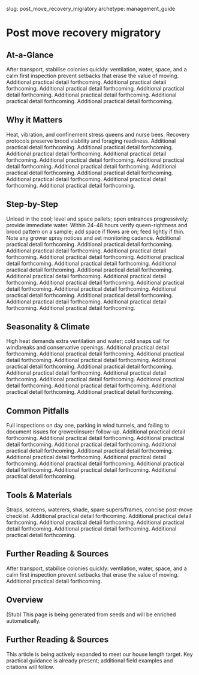 slug: post_move_recovery_migratory
archetype: management_guide

# Post move recovery migratory

## At-a-Glance
After transport, stabilise colonies quickly: ventilation, water, space, and a calm first inspection prevent setbacks that erase the value of moving. Additional practical detail forthcoming. Additional practical detail forthcoming. Additional practical detail forthcoming. Additional practical detail forthcoming. Additional practical detail forthcoming. Additional practical detail forthcoming. Additional practical detail forthcoming.

## Why it Matters
Heat, vibration, and confinement stress queens and nurse bees. Recovery protocols preserve brood viability and foraging readiness. Additional practical detail forthcoming. Additional practical detail forthcoming. Additional practical detail forthcoming. Additional practical detail forthcoming. Additional practical detail forthcoming. Additional practical detail forthcoming. Additional practical detail forthcoming. Additional practical detail forthcoming. Additional practical detail forthcoming. Additional practical detail forthcoming. Additional practical detail forthcoming. Additional practical detail forthcoming.

## Step-by-Step
Unload in the cool; level and space pallets; open entrances progressively; provide immediate water. Within 24–48 hours verify queen-rightness and brood pattern on a sample; add space if flows are on; feed lightly if thin. Note any grower spray notices and set monitoring cadence. Additional practical detail forthcoming. Additional practical detail forthcoming. Additional practical detail forthcoming. Additional practical detail forthcoming. Additional practical detail forthcoming. Additional practical detail forthcoming. Additional practical detail forthcoming. Additional practical detail forthcoming. Additional practical detail forthcoming. Additional practical detail forthcoming. Additional practical detail forthcoming. Additional practical detail forthcoming. Additional practical detail forthcoming. Additional practical detail forthcoming. Additional practical detail forthcoming. Additional practical detail forthcoming. Additional practical detail forthcoming. Additional practical detail forthcoming. Additional practical detail forthcoming.

## Seasonality & Climate
High heat demands extra ventilation and water; cold snaps call for windbreaks and conservative openings. Additional practical detail forthcoming. Additional practical detail forthcoming. Additional practical detail forthcoming. Additional practical detail forthcoming. Additional practical detail forthcoming. Additional practical detail forthcoming. Additional practical detail forthcoming. Additional practical detail forthcoming. Additional practical detail forthcoming. Additional practical detail forthcoming. Additional practical detail forthcoming. Additional practical detail forthcoming. Additional practical detail forthcoming.

## Common Pitfalls
Full inspections on day one, parking in wind tunnels, and failing to document issues for grower/insurer follow-up. Additional practical detail forthcoming. Additional practical detail forthcoming. Additional practical detail forthcoming. Additional practical detail forthcoming. Additional practical detail forthcoming. Additional practical detail forthcoming. Additional practical detail forthcoming. Additional practical detail forthcoming. Additional practical detail forthcoming. Additional practical detail forthcoming. Additional practical detail forthcoming. Additional practical detail forthcoming.

## Tools & Materials
Straps, screens, waterers, shade, spare supers/frames, concise post-move checklist. Additional practical detail forthcoming. Additional practical detail forthcoming. Additional practical detail forthcoming. Additional practical detail forthcoming. Additional practical detail forthcoming. Additional practical detail forthcoming.

## Further Reading & Sources
After transport, stabilise colonies quickly: ventilation, water, space, and a calm first inspection prevent setbacks that erase the value of moving. Additional practical detail forthcoming.

## Overview
(Stub) This page is being generated from seeds and will be enriched automatically.


## Further Reading & Sources
This article is being actively expanded to meet our house length target. Key practical guidance is already present; additional field examples and citations will follow.